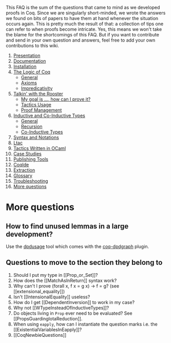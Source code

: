 This FAQ is the sum of the questions that came to mind as we developed proofs in Coq. Since we are singularly short-minded, we wrote the answers we found on bits of papers to have them at hand whenever the situation occurs again. This is pretty much the result of that: a collection of tips one can refer to when proofs become intricate. Yes, this means we won't take the blame for the shortcomings of this FAQ. But if you want to contribute and send in your own question and answers, feel free to add your own contributions to this wiki.

1. [Presentation](Presentation)
2. [Documentation](Documentation)
3. [Installation](Installation)
4. [The Logic of Coq](The-Logic-of-Coq)
    * [General](The-Logic-of-Coq#general)
    * [Axioms](The-Logic-of-Coq#axioms)
    * [Impredicativity](The-Logic-of-Coq#impredicativity)
5. [Talkin' with the Rooster](Talkin'-with-the-Rooster)
    * [My goal is ..., how can I prove it?](Talkin'-with-the-Rooster#my-goal-is--how-can-i-prove-it)
    * [Tactics Usage](Talkin'-with-the-Rooster#tactics-usage)
    * [Proof Management](Talkin'-with-the-Rooster#proof-management)
6. [Inductive and Co-Inductive Types](Inductive-and-Co-Inductive-Types)
    * [General](Inductive-and-Co-Inductive-Types#general)
    * [Recursion](Inductive-and-Co-Inductive-Types#recursion)
    * [Co-Inductive Types](Inductive-and-Co-Inductive-Types#co-inductive-types)
7. [Syntax and Notations](Syntax-and-Notations)
8. [Ltac](Ltac)
9. [Tactics Written in OCaml](Tactics-Written-in-OCaml)
10. [Case Studies](Case-Studies)
11. [Publishing Tools](Publishing-Tools)
12. [CoqIde](CoqIde)
13. [Extraction](Extraction)
14. [Glossary](Glossary)
15. [Troubleshooting](Troubleshooting)
16. [More questions](#more-questions)

# More questions

## How to find unused lemmas in a large development?

Use the [dpdusage](https://github.com/Karmaki/coq-dpdgraph#dpdusage-find-unused-definitions-via-dpd-file) tool which comes with the [coq-dpdgraph](https://github.com/Karmaki/coq-dpdgraph) plugin.

## Questions to move to the section they belong to

1.  Should I put my type in [[Prop_or_Set]]?
2.  How does the [[MatchAsInReturn]] syntax work?
3.  Why can't I prove (forall x, f x = g x) -&gt; f = g? (see [[extensional_equality]])
4.  Isn't [[IntensionalEquality]] useless?
5.  How do I get [[DependentInversion]] to work in my case?
6.  Why not [[WTypeInsteadOfInductiveTypes]]?
9.  Do objects living in `Prop` ever need to be evaluated? See [[PropsGuardingIotaReduction]].
10. When using `eapply`, how can I instantiate the question marks i.e. the [[ExistentialVariablesInEapply]]?
11. [[CoqNewbieQuestions]]